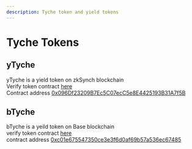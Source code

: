 ```yaml
---
description: Tyche token and yield tokens
---
```


# Tyche Tokens

## yTyche

yTyche is a yield token on zkSynch blockchain\
Verify token contract [here](https://explorer.zksync.io/address/0x096Df23209B7Ec5C07ecC5e8E4425193B31A7f5B)\
Contract address [0x096Df23209B7Ec5C07ecC5e8E4425193B31A7f5B](https://explorer.zksync.io/address/0x096Df23209B7Ec5C07ecC5e8E4425193B31A7f5B)

## bTyche

bTyche is a yeild token on Base blockchain\
verify token contract [here ](https://basescan.org/token/0xc01e675547350ce3e3f6d0af69b57a536ec67485)\
contract address [0xc01e675547350ce3e3f6d0af69b57a536ec67485](https://basescan.org/token/0xc01e675547350ce3e3f6d0af69b57a536ec67485)
